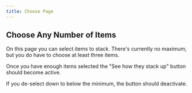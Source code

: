 ```yaml
---
title: Choose Page
---
```


## Choose Any Number of Items

On this page you can select items to stack. There's currently no maximum, but you do have to choose at least three items.

Once you have enough items selected the "See how they stack up" button should become active.

If you de-select down to below the minimum, the button should deactivate.